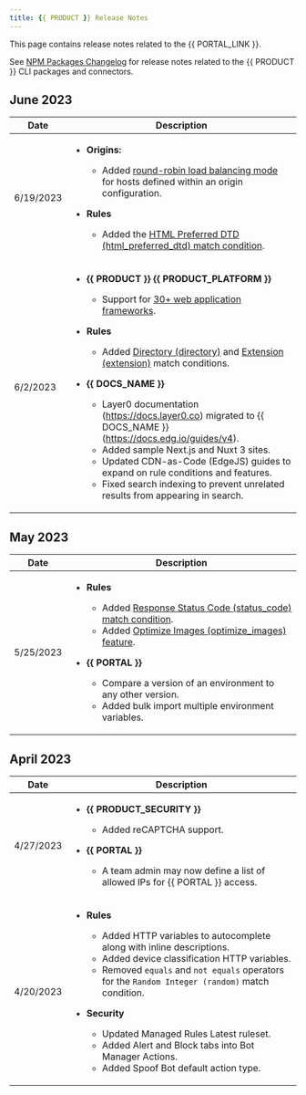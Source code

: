 ```yaml
---
title: {{ PRODUCT }} Release Notes
---
```


<Callout type="info">

This page contains release notes related to the {{ PORTAL_LINK }}.

See [NPM Packages Changelog](/guides/changelog) for release notes related to the  {{ PRODUCT }} CLI packages and connectors.

</Callout>

## June 2023

| Date  | Description                                                                                                                            |
|------------|----------------------------------------------------------------------------------------------------------------------------------------|
| 6/19/2023  | <ul><li><p><b>Origins:</b></p><ul><li>Added [round-robin load balancing mode](/guides/basics/hostnames_and_origins#load-balancing) for hosts defined within an origin configuration.</li></ul></li><li><p><b>Rules</b></p><ul><li>Added the [HTML Preferred DTD (html_preferred_dtd) match condition](/guides/performance/rules/conditions#html-preferred-dtd).</li></ul></li></ul>   |
| 6/2/2023   | <ul><li><p><b>{{ PRODUCT }} {{ PRODUCT_PLATFORM }}</b></p><ul><li>Support for [30+ web application frameworks](/guides/v7/sites_frameworks/getting_started#supported-frameworks).</li></ul></li><li><p><b>Rules</b></p><ul><li>Added [Directory (directory)](/guides/performance/rules/conditions#directory) and [Extension (extension)](/guides/performance/rules/conditions#extension) match conditions.</li></ul></li><li><p><b>{{ DOCS_NAME }}</b></p><ul><li>Layer0 documentation (https://docs.layer0.co) migrated to {{ DOCS_NAME }} (https://docs.edg.io/guides/v4).</li><li>Added sample Next.js and Nuxt 3 sites.</li><li>Updated CDN-as-Code (EdgeJS) guides to expand on rule conditions and features.</li><li>Fixed search indexing to prevent unrelated results from appearing in search.</li></ul></li></ul>  |

## May 2023

| Date  | Description                                                                                                                            |
|------------|----------------------------------------------------------------------------------------------------------------------------------------|
| 5/25/2023  | <ul><li><p><b>Rules</b></p><ul><li>Added [Response Status Code (status_code) match condition](/guides/performance/rules/conditions#response-status-code).</li><li>Added [Optimize Images (optimize_images) feature](/guides/performance/rules/features#optimize-images).</li></ul></li><li><p><b>{{ PORTAL }}</b></p><ul><li>Compare a version of an environment to any other version.</li><li>Added bulk import multiple environment variables.</li></ul></li></ul>  |

## April 2023

| Date  | Description                                                                                                                            |
|-------|----------------------------------------------------------------------------------------------------------------------------------------|
| 4/27/2023  | <ul><li><p><b>{{ PRODUCT_SECURITY }}</b></p><ul><li>Added reCAPTCHA support.</li></ul></li><li><p><b>{{ PORTAL }}</b></p><ul><li>A team admin may now define a list of allowed IPs for {{ PORTAL }} access.</li></ul></li></ul>  |
| 4/20/2023  | <ul><li><p><b>Rules</b></p><ul><li>Added HTTP variables to autocomplete along with inline descriptions.</li><li>Added device classification HTTP variables.</li><li>Removed `equals` and `not equals` operators for the `Random Integer (random)` match condition.</li></ul></li><li><p><b>Security</b></p><ul><li>Updated Managed Rules Latest ruleset.</li><li>Added Alert and Block tabs into Bot Manager Actions.</li><li>Added Spoof Bot default action type.</li></ul></li></ul>  |